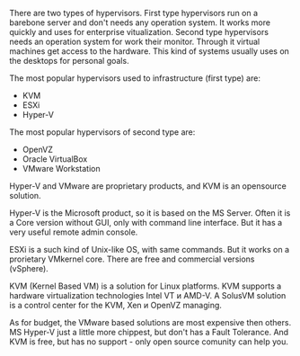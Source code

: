 There are two types of hypervisors.
First type hypervisors run on a barebone server and don't needs any operation system. 
It works more quickly and uses for enterprise vitualization.
Second type hypervisors needs an operation system for work their monitor.
Through it virtual machines get access to the hardware. 
This kind of systems usually uses on the desktops for personal goals.

The most popular hypervisors used to infrastructure (first type) are:
- KVM
- ESXi
- Hyper-V

The most popular hypervisors of second type are:
- OpenVZ
- Oracle VirtualBox
- VMware Workstation

Hyper-V and VMware are proprietary products, and KVM is an opensource solution.

Hyper-V is the Microsoft product, so it is based on the MS Server.
Often it is a Core version without GUI, only with command line interface.
But it has a very useful remote admin console.

ESXi is a such kind of Unix-like OS, with same commands.
But it works on a prorietary VMkernel core. 
There are free and commercial versions (vSphere).

KVM (Kernel Based VM) is a solution for Linux platforms.
KVM supports a hardware virtualization technologies Intel VT и AMD-V.
A SolusVM solution is a control center for the KVM, Xen и OpenVZ managing.

As for budget, the VMware based solutions are most expensive then others.
MS Hyper-V just a little more chippest, but don't has a Fault Tolerance.
And KVM is free, but has no support - only open source comunity can help you.
